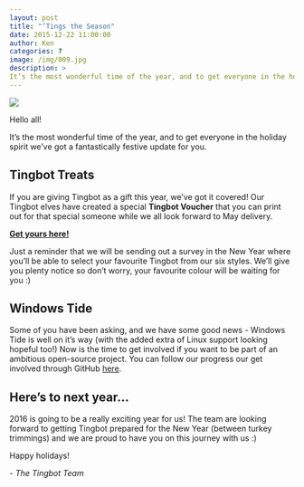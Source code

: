 ```yaml
---
layout: post
title: "’Tings the Season"
date: 2015-12-22 11:00:00
author: Ken
categories: ?
image: /img/009.jpg
description: >
It’s the most wonderful time of the year, and to get everyone in the holiday spirit we’ve got a fantastically festive update for you.
---
```


![](/img/009-1.png)


Hello all! 

It’s the most wonderful time of the year, and to get everyone in the holiday spirit we’ve got a fantastically festive update for you.


## Tingbot Treats

If you are giving Tingbot as a gift this year, we’ve got it covered! Our Tingbot elves have created a special **Tingbot Voucher** that you can print out for that special someone while we all look forward to May delivery.

**[Get yours here!](//www.dropbox.com/sh/bu6hclsmghi5dwi/AADsSC_cEciDF4-llNc4zfmia?dl=0)**

Just a reminder that we will be sending out a survey in the New Year where you’ll be able to select your favourite Tingbot from our six styles. We’ll give you plenty notice so don’t worry, your favourite colour will be waiting for you :)


## Windows Tide 

Some of you have been asking, and we have some good news - Windows Tide is well on it’s way (with the added extra of Linux support looking hopeful too!) Now is the time to get involved if you want to be part of an ambitious open-source project. You can follow our progress our get involved through GitHub [here](//github.com/tingbot/tide-electron).


## Here’s to next year...

2016 is going to be a really exciting year for us! The team are looking forward to getting Tingbot prepared for the New Year (between turkey trimmings) and we are proud to have you on this journey with us :)

Happy holidays!

*- The Tingbot Team*